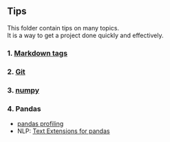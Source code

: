 ## Tips  
This folder contain tips on many topics.  
It is a way to get a project done quickly and effectively.  
### 1. [Markdown tags](https://github.com/tuantla80/Tips/blob/master/Markdown%20tags.ipynb)  
### 2. [Git](https://github.com/tuantla80/Tips/blob/master/Version%20Control%20(git%2C%20github).md)  
### 3. [numpy](https://github.com/tuantla80/Tips/blob/master/numpy%20basics.ipynb)  
### 4. Pandas
- [pandas profiling](https://github.com/tuantla80/Tips/blob/master/pandas_profiling_image_labels.ipynb)  
- NLP: [Text Extensions for pandas](https://github.com/CODAIT/text-extensions-for-pandas)
